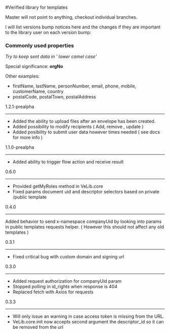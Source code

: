 #Verified library for templates

Master will not point to anything, checkout individual branches.

I will list versions bump notices here and the changes if they are important to the library user on each version bump:

### Commonly used properties

*Try to keep sent data in ' lower camel case'*

Special significance: **orgNo**

Other examples:

- firstName, lastName, personNumber, email, phone, mobile, customerName, country
- postalCode, postalTown, postalAddress

1.2.1-prealpha
______________________________________
- Added the ability to upload files after an envelope has been created.
- Added possibility to modify recipients ( Add, remove , update )
- Added posibility to submit user data however times needed
( see docs for more info )

1.1.0-prealpha
______________________________________
- Added ability to trigger flow action and receive result

0.6.0
______________________________________
- Provided getMyRoles method in VeLib.core
- Fixed params document uid and descriptor selectors based on private /public template


0.4.0
______________________________________
Added behavior to send x-namespace companyUid by looking into params in public templates requests helper.
( However this should not affect any old templates )

0.3.1
______________________________________
- Fixed critical bug with custom domain and signing url


0.3.0
______________________________________
- Added request authorization for companyUid param
- Stopped polling in id_rights when response is 404
- Replaced fetch with Axios for requests


0.3.3
______________________________________
- Will only issue an warning in case access token is missing from the URL.
- VeLib.core.init now accepts second argument the descriptor_id so it can be removed from the url
